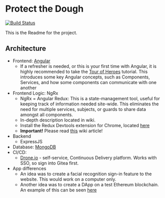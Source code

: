 # Protect the Dough
[![Build Status](https://drone.protectthedough.shop/api/badges/nick/protect-the-dough/status.svg)](https://drone.protectthedough.shop/nick/protect-the-dough)

This is the Readme for the project.

## Architecture
* Frontend: [Angular](https://angular.io/)
    * If a refresher is needed, or this is your first time with Angular, it is highly recommended to take the [Tour of Heroes](https://angular.io/tutorial) tutorial. This introduces some key Angular concepts, such as Components, Services, and how some components can communicate with one another
* Frontend Logic: NgRx
    * NgRx = Angular Redux: This is a state-management tool, useful for keeping track of information needed site-wide. This eliminates the need for multiple services, subjects, or guards to share data amongst all components. 
    * In-depth description located in wiki.
    * Install the Redux Devtools extension for Chrome, located [here](https://chrome.google.com/webstore/detail/redux-devtools/lmhkpmbekcpmknklioeibfkpmmfibljd?hl=en)
    * **Important!** Please read [this](https://git.protectthedough.shop/nick/protect-the-dough/wiki/NgRx%3A-Angular-Redux) wiki article!
* Backend
    * ExpressJS
* Database: [MongoDB](https://docs.mongodb.com/manual/introduction/)
* CI/CD:
    * [Drone.io](https://drone.protectthedough.shop) - self-service, Continuous Delivery platform. Works with SSO, so sign into Gitea first.
* App differences
    * An idea was to create a facial recognition sign-in feature to the website. This would work on a computer only.
    * Another idea was to create a DApp on a test Ethereum blockchain. An example of this can be seen [here](https://medium.com/coinmonks/build-a-dapp-using-ethereum-and-angular-6-a404fbf3c08d)
